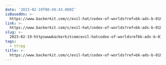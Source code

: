 ```yaml
---
date: '2023-02-19T08:49:43.000Z'
isBasedOn: >-
  https://www.backerkit.com/c/evil-hat/codex-of-worlds?ref=bk-ads-b-01&external_browser_redirect=true
link: >-
  https://www.backerkit.com/c/evil-hat/codex-of-worlds?ref=bk-ads-b-01&external_browser_redirect=true
slug: >-
  2023-02-19-httpswwwbackerkitcomcevil-hatcodex-of-worldsrefbk-ads-b-01andexternalbrowserredirecttrue
tags:
  - ttrpg
title: >-
  https://www.backerkit.com/c/evil-hat/codex-of-worlds?ref=bk-ads-b-01&external_browser_redirect=true
---
```


